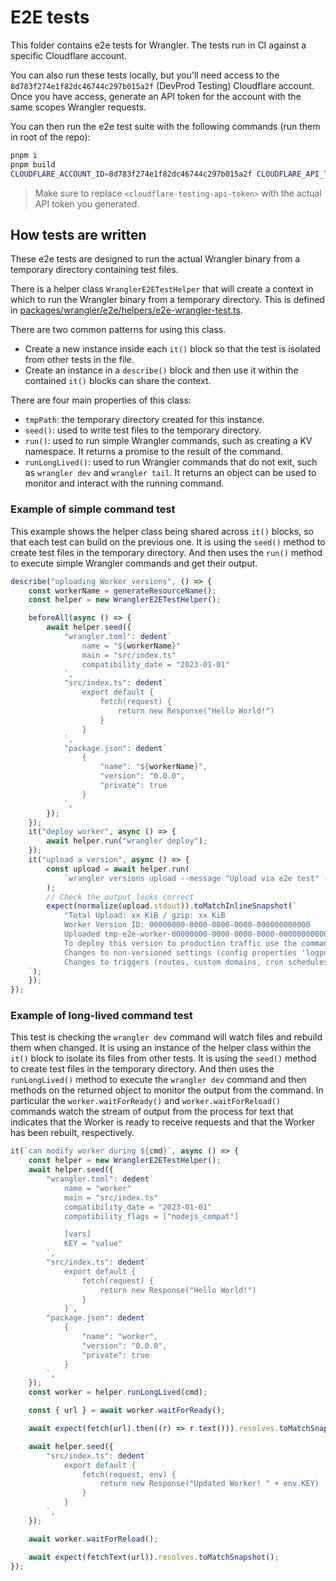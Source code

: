 # E2E tests

This folder contains e2e tests for Wrangler. The tests run in CI against a specific Cloudflare account.

You can also run these tests locally, but you'll need access to the `8d783f274e1f82dc46744c297b015a2f` (DevProd Testing) Cloudflare account. Once you have access, generate an API token for the account with the same scopes Wrangler requests.

You can then run the e2e test suite with the following commands (run them in root of the repo):

```zsh
pnpm i
pnpm build
CLOUDFLARE_ACCOUNT_ID=8d783f274e1f82dc46744c297b015a2f CLOUDFLARE_API_TOKEN=<cloudflare-testing-api-token> WRANGLER="node --no-warnings $PWD/.tmp/wrangler/bin/wrangler.js" WRANGLER_IMPORT="$PWD/.tmp/wrangler/wrangler-dist/cli.js" pnpm --filter wrangler run test:e2e --retry 0
```

> Make sure to replace `<cloudflare-testing-api-token>` with the actual API token you generated.

## How tests are written

These e2e tests are designed to run the actual Wrangler binary from a temporary directory containing test files.

There is a helper class `WranglerE2ETestHelper` that will create a context in which to run the Wrangler binary from a temporary directory.
This is defined in [packages/wrangler/e2e/helpers/e2e-wrangler-test.ts](https://github.com/cloudflare/workers-sdk/tree/main/packages/wrangler/e2e/helpers/e2e-wrangler-test.ts).

There are two common patterns for using this class.

- Create a new instance inside each `it()` block so that the test is isolated from other tests in the file.
- Create an instance in a `describe()` block and then use it within the contained `it()` blocks can share the context.

There are four main properties of this class:

- `tmpPath`: the temporary directory created for this instance.
- `seed()`: used to write test files to the temporary directory.
- `run()`: used to run simple Wrangler commands, such as creating a KV namespace. It returns a promise to the result of the command.
- `runLongLived()`: used to run Wrangler commands that do not exit, such as `wrangler dev` and `wrangler tail`. It returns an object can be used to monitor and interact with the running command.

### Example of simple command test

This example shows the helper class being shared across `it()` blocks, so that each test can build on the previous one.
It is using the `seed()` method to create test files in the temporary directory.
And then uses the `run()` method to execute simple Wrangler commands and get their output.

```ts
describe("uploading Worker versions", () => {
	const workerName = generateResourceName();
	const helper = new WranglerE2ETestHelper();

	beforeAll(async () => {
		await helper.seed({
			"wrangler.toml": dedent`
				name = "${workerName}"
				main = "src/index.ts"
				compatibility_date = "2023-01-01"
			`,
			"src/index.ts": dedent`
				export default {
					fetch(request) {
						return new Response("Hello World!")
					}
				}
			`,
			"package.json": dedent`
				{
					"name": "${workerName}",
					"version": "0.0.0",
					"private": true
				}
			`,
		});
	});
	it("deploy worker", async () => {
		await helper.run("wrangler deploy");
	});
	it("upload a version", async () => {
		const upload = await helper.run(
			`wrangler versions upload --message "Upload via e2e test" --tag "e2e-upload"  --x-versions`
		);
		// Check the output looks correct
		expect(normalize(upload.stdout)).toMatchInlineSnapshot(`
			"Total Upload: xx KiB / gzip: xx KiB
			Worker Version ID: 00000000-0000-0000-0000-000000000000
			Uploaded tmp-e2e-worker-00000000-0000-0000-0000-000000000000 (TIMINGS)
			To deploy this version to production traffic use the command wrangler versions deploy --experimental-versions
			Changes to non-versioned settings (config properties 'logpush' or 'tail_consumers') take effect after your next deployment using the command wrangler versions deploy --experimental-versions
			Changes to triggers (routes, custom domains, cron schedules, etc) must be applied with the command wrangler triggers deploy --experimental-versions"
	`);
	});
});
```

### Example of long-lived command test

This test is checking the `wrangler dev` command will watch files and rebuild them when changed.
It is using an instance of the helper class within the `it()` block to isolate its files from other tests.
It is using the `seed()` method to create test files in the temporary directory.
And then uses the `runLongLived()` method to execute the `wrangler dev` command and then methods on the returned object to monitor the output from the command.
In particular the `worker.waitForReady()` and `worker.waitForReload()` commands watch the stream of output from the process for text that indicates that the Worker is ready to receive requests and that the Worker has been rebuilt, respectively.

```ts
it(`can modify worker during ${cmd}`, async () => {
	const helper = new WranglerE2ETestHelper();
	await helper.seed({
		"wrangler.toml": dedent`
			name = "worker"
			main = "src/index.ts"
			compatibility_date = "2023-01-01"
			compatibility_flags = ["nodejs_compat"]

			[vars]
			KEY = "value"
		`,
		"src/index.ts": dedent`
			export default {
				fetch(request) {
					return new Response("Hello World!")
				}
			}`,
		"package.json": dedent`
			{
				"name": "worker",
				"version": "0.0.0",
			  	"private": true
			}
		`,
	});
	const worker = helper.runLongLived(cmd);

	const { url } = await worker.waitForReady();

	await expect(fetch(url).then((r) => r.text())).resolves.toMatchSnapshot();

	await helper.seed({
		"src/index.ts": dedent`
			export default {
				fetch(request, env) {
					return new Response("Updated Worker! " + env.KEY)
				}
			}
		`,
	});

	await worker.waitForReload();

	await expect(fetchText(url)).resolves.toMatchSnapshot();
});
```
